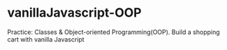 # vanillaJavascript-OOP
Practice: Classes &amp; Object-oriented Programming(OOP). Build a shopping cart with vanilla Javascript
